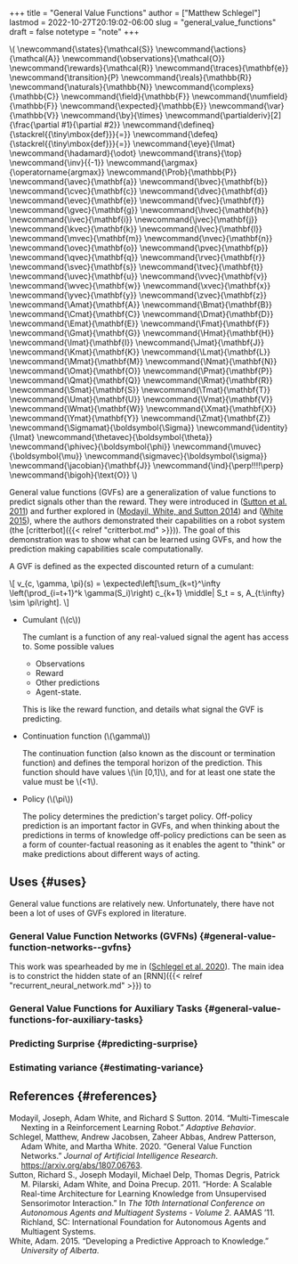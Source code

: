 +++
title = "General Value Functions"
author = ["Matthew Schlegel"]
lastmod = 2022-10-27T20:19:02-06:00
slug = "general_value_functions"
draft = false
notetype = "note"
+++

\\( \newcommand{\states}{\mathcal{S}}
\newcommand{\actions}{\mathcal{A}}
\newcommand{\observations}{\mathcal{O}}
\newcommand{\rewards}{\mathcal{R}}
\newcommand{\traces}{\mathbf{e}}
\newcommand{\transition}{P}
\newcommand{\reals}{\mathbb{R}}
\newcommand{\naturals}{\mathbb{N}}
\newcommand{\complexs}{\mathbb{C}}
\newcommand{\field}{\mathbb{F}}
\newcommand{\numfield}{\mathbb{F}}
\newcommand{\expected}{\mathbb{E}}
\newcommand{\var}{\mathbb{V}}
\newcommand{\by}{\times}
\newcommand{\partialderiv}[2]{\frac{\partial #1}{\partial #2}}
\newcommand{\defineq}{\stackrel{{\tiny\mbox{def}}}{=}}
\newcommand{\defeq}{\stackrel{{\tiny\mbox{def}}}{=}}
\newcommand{\eye}{\Imat}
\newcommand{\hadamard}{\odot}
\newcommand{\trans}{\top}
\newcommand{\inv}{{-1}}
\newcommand{\argmax}{\operatorname{argmax}}
\newcommand{\Prob}{\mathbb{P}}
\newcommand{\avec}{\mathbf{a}}
\newcommand{\bvec}{\mathbf{b}}
\newcommand{\cvec}{\mathbf{c}}
\newcommand{\dvec}{\mathbf{d}}
\newcommand{\evec}{\mathbf{e}}
\newcommand{\fvec}{\mathbf{f}}
\newcommand{\gvec}{\mathbf{g}}
\newcommand{\hvec}{\mathbf{h}}
\newcommand{\ivec}{\mathbf{i}}
\newcommand{\jvec}{\mathbf{j}}
\newcommand{\kvec}{\mathbf{k}}
\newcommand{\lvec}{\mathbf{l}}
\newcommand{\mvec}{\mathbf{m}}
\newcommand{\nvec}{\mathbf{n}}
\newcommand{\ovec}{\mathbf{o}}
\newcommand{\pvec}{\mathbf{p}}
\newcommand{\qvec}{\mathbf{q}}
\newcommand{\rvec}{\mathbf{r}}
\newcommand{\svec}{\mathbf{s}}
\newcommand{\tvec}{\mathbf{t}}
\newcommand{\uvec}{\mathbf{u}}
\newcommand{\vvec}{\mathbf{v}}
\newcommand{\wvec}{\mathbf{w}}
\newcommand{\xvec}{\mathbf{x}}
\newcommand{\yvec}{\mathbf{y}}
\newcommand{\zvec}{\mathbf{z}}
\newcommand{\Amat}{\mathbf{A}}
\newcommand{\Bmat}{\mathbf{B}}
\newcommand{\Cmat}{\mathbf{C}}
\newcommand{\Dmat}{\mathbf{D}}
\newcommand{\Emat}{\mathbf{E}}
\newcommand{\Fmat}{\mathbf{F}}
\newcommand{\Gmat}{\mathbf{G}}
\newcommand{\Hmat}{\mathbf{H}}
\newcommand{\Imat}{\mathbf{I}}
\newcommand{\Jmat}{\mathbf{J}}
\newcommand{\Kmat}{\mathbf{K}}
\newcommand{\Lmat}{\mathbf{L}}
\newcommand{\Mmat}{\mathbf{M}}
\newcommand{\Nmat}{\mathbf{N}}
\newcommand{\Omat}{\mathbf{O}}
\newcommand{\Pmat}{\mathbf{P}}
\newcommand{\Qmat}{\mathbf{Q}}
\newcommand{\Rmat}{\mathbf{R}}
\newcommand{\Smat}{\mathbf{S}}
\newcommand{\Tmat}{\mathbf{T}}
\newcommand{\Umat}{\mathbf{U}}
\newcommand{\Vmat}{\mathbf{V}}
\newcommand{\Wmat}{\mathbf{W}}
\newcommand{\Xmat}{\mathbf{X}}
\newcommand{\Ymat}{\mathbf{Y}}
\newcommand{\Zmat}{\mathbf{Z}}
\newcommand{\Sigmamat}{\boldsymbol{\Sigma}}
\newcommand{\identity}{\Imat}
\newcommand{\thetavec}{\boldsymbol{\theta}}
\newcommand{\phivec}{\boldsymbol{\phi}}
\newcommand{\muvec}{\boldsymbol{\mu}}
\newcommand{\sigmavec}{\boldsymbol{\sigma}}
\newcommand{\jacobian}{\mathbf{J}}
\newcommand{\ind}{\perp\!\!\!\!\perp}
\newcommand{\bigoh}{\text{O}}
\\)

General value functions (GVFs) are a generalization of value functions to predict signals other than the reward. They were introduced in (<a href="#citeproc_bib_item_3">Sutton et al. 2011</a>) and further explored in (<a href="#citeproc_bib_item_1">Modayil, White, and Sutton 2014</a>) and (<a href="#citeproc_bib_item_4">White 2015</a>), where the authors demonstrated their capabilities on a robot system (the [critterbot]({{< relref "critterbot.md" >}})). The goal of this demonstration was to show what can be learned using GVFs, and how the prediction making capabilities scale computationally.

A GVF is defined as the expected discounted return of a cumulant:

\\[
v\_{c, \gamma, \pi}(s) = \expected\left[\sum\_{k=t}^\infty \left(\prod\_{i=t+1}^k \gamma(S\_i)\right) c\_{k+1} \middle| S\_t = s, A\_{t:\infty} \sim \pi\right].
\\]

-   Cumulant (\\(c\\))

    The cumlant is a function of any real-valued signal the agent has access to. Some possible values

    -   Observations
    -   Reward
    -   Other predictions
    -   Agent-state.

    This is like the reward function, and details what signal the GVF is predicting.

-   Continuation function (\\(\gamma\\))

    The continuation function (also known as the discount or termination function) and defines the temporal horizon of the prediction. This function should have values \\(\in [0,1]\\), and for at least one state the value must be \\(<1\\).

-   Policy (\\(\pi\\))

    The policy determines the prediction's target policy. Off-policy prediction is an important factor in GVFs, and when thinking about the predictions in terms of knowledge off-policy predictions can be seen as a form of counter-factual reasoning as it enables the agent to "think" or make predictions about different ways of acting.


## Uses {#uses}

General value functions are relatively new. Unfortunately, there have not been a lot of uses of GVFs explored in literature.


### General Value Function Networks (GVFNs) {#general-value-function-networks--gvfns}

This work was spearheaded by me in (<a href="#citeproc_bib_item_2">Schlegel et al. 2020</a>). The main idea is to constrict the hidden state of an [RNN]({{< relref "recurrent_neural_network.md" >}}) to


### General Value Functions for Auxiliary Tasks {#general-value-functions-for-auxiliary-tasks}


### Predicting Surprise {#predicting-surprise}


### Estimating variance {#estimating-variance}


## References {#references}



<style>.csl-entry{text-indent: -1.5em; margin-left: 1.5em;}</style><div class="csl-bib-body">
  <div class="csl-entry"><a id="citeproc_bib_item_1"></a>Modayil, Joseph, Adam White, and Richard S Sutton. 2014. “Multi-Timescale Nexting in a Reinforcement Learning Robot.” <i>Adaptive Behavior</i>.</div>
  <div class="csl-entry"><a id="citeproc_bib_item_2"></a>Schlegel, Matthew, Andrew Jacobsen, Zaheer Abbas, Andrew Patterson, Adam White, and Martha White. 2020. “General Value Function Networks.” <i>Journal of Artificial Intelligence Research</i>. <a href="https://arxiv.org/abs/1807.06763">https://arxiv.org/abs/1807.06763</a>.</div>
  <div class="csl-entry"><a id="citeproc_bib_item_3"></a>Sutton, Richard S., Joseph Modayil, Michael Delp, Thomas Degris, Patrick M. Pilarski, Adam White, and Doina Precup. 2011. “Horde: A Scalable Real-time Architecture for Learning Knowledge from Unsupervised Sensorimotor Interaction.” In <i>The 10th International Conference on Autonomous Agents and Multiagent Systems - Volume 2</i>. AAMAS ’11. Richland, SC: International Foundation for Autonomous Agents and Multiagent Systems.</div>
  <div class="csl-entry"><a id="citeproc_bib_item_4"></a>White, Adam. 2015. “Developing a Predictive Approach to Knowledge.” <i>University of Alberta</i>.</div>
</div>
